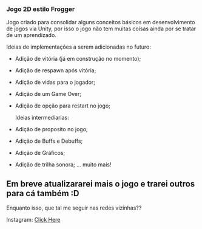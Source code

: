 ### Jogo 2D estilo Frogger

Jogo criado para consolidar alguns conceitos básicos em desenvolvimento de jogos via Unity, por isso o jogo não tem muitas coisas ainda por se tratar de um aprendizado.

Ideias de implementações a serem adicionadas no futuro:

- Adição de vitória (já em construção no momento);
- Adição de respawn após vitória;
- Adição de vidas para o jogador;
- Adição de um Game Over;
- Adição de opção para restart no jogo;

  Ideias intermediarias:

- Adição de proposito no jogo;
- Adição de Buffs e Debuffs;
- Adição de Gráficos;
- Adição de trilha sonora;
... muito mais!

## Em breve atualizararei mais o jogo e trarei outros para cá também :D

Enquanto isso, que tal me seguir nas redes vizinhas??

Instagram: [Click Here](https://www.instagram.com/welli.18/)
